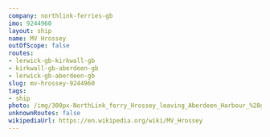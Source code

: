 ```yaml
---
company: northlink-ferries-gb
imo: 9244960
layout: ship
name: MV Hrossey
outOfScope: false
routes:
- lerwick-gb-kirkwall-gb
- kirkwall-gb-aberdeen-gb
- lerwick-gb-aberdeen-gb
slug: mv-hrossey-9244960
tags:
- ship
photo: /img/300px-NorthLink_ferry_Hrossey_leaving_Aberdeen_Harbour_%28geograph_4347282%29.jpg
unknownRoutes: false
wikipediaUrl: https://en.wikipedia.org/wiki/MV_Hrossey
---
```

